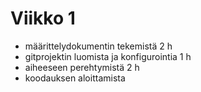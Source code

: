 # Viikko 1

- määrittelydokumentin tekemistä 2 h
- gitprojektin luomista ja konfigurointia 1 h
- aiheeseen perehtymistä 2 h
- koodauksen aloittamista
